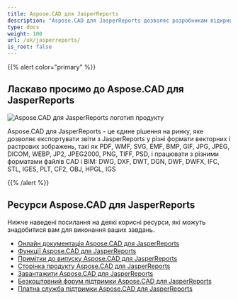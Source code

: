 ```yaml
---
title: Aspose.CAD для JasperReports
description: "Aspose.CAD для JasperReports дозволяє розробникам відкривати, читати та обробляти AutoCAD DWG, DXF, DWT та інші формати файлів CAD і BIM, такі як: DGN, DWF, DWFX, IFC, STL, IGES, PLT, CF2, OBJ, HPGL, IGS."
type: docs
weight: 100
url: /uk/jasperreports/
is_root: false
---
```


{{% alert color="primary" %}}

## **Ласкаво просимо до Aspose.CAD для JasperReports**

![Aspose.CAD для JasperReports логотип продукту](/_assets/home_3.png)

Aspose.CAD для JasperReports - це єдине рішення на ринку, яке дозволяє експортувати звіти з JasperReports у різні формати векторних і растрових зображень, такі як PDF, WMF, SVG, EMF, BMP, GIF, JPG, JPEG, DICOM, WEBP, JP2, JPEG2000, PNG, TIFF, PSD, і працювати з різними форматами файлів CAD і BIM: DWG, DXF, DWT, DGN, DWF, DWFX, IFC, STL, IGES, PLT, CF2, OBJ, HPGL, IGS

{{% /alert %}}

## **Ресурси Aspose.CAD для JasperReports**

Нижче наведені посилання на деякі корисні ресурси, які можуть знадобитися вам для виконання ваших завдань.

- [Онлайн документація Aspose.CAD для JasperReports](/uk/cad/jasperreports/)
- [Функції Aspose.CAD для JasperReports](/uk/cad/jasperreports/features-overview/)
- [Примітки до випуску Aspose.CAD для JasperReports](https://releases.aspose.com/cad/jasperreports/release-notes/)
- [Сторінка продукту Aspose.CAD для JasperReports](https://products.aspose.com/cad/jasperreports/)
- [Завантажити Aspose.CAD для JasperReports](https://downloads.aspose.com/cad/jasperreports)
- [Безкоштовний форум підтримки Aspose.CAD для JasperReports](https://forum.aspose.com/c/cad/19)
- [Платна служба підтримки Aspose.CAD для JasperReports](https://helpdesk.aspose.com/)
